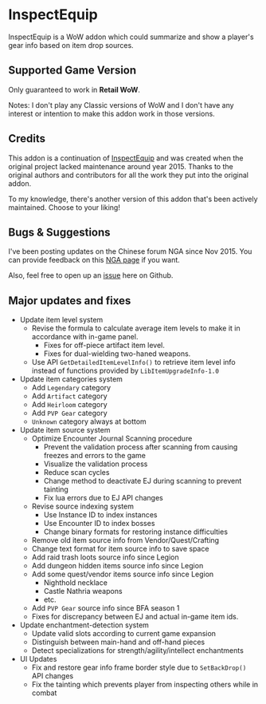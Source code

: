 # InspectEquip
InspectEquip is a WoW addon which could summarize and show a player's gear info based on item drop sources.

## Supported Game Version
Only guaranteed to work in **Retail WoW**.

Notes: I don't play any Classic versions of WoW and I don't have any interest or intention to make this addon work in those versions.

## Credits
This addon is a continuation of [InspectEquip](https://www.curseforge.com/wow/addons/inspect-equip) and was created when the original project lacked maintenance around year 2015. Thanks to the original authors and contributors for all the work they put into the original addon.

To my knowledge, there's another version of this addon that's been actively maintained. Choose to your liking!

## Bugs & Suggestions
I've been posting updates on the Chinese forum NGA since Nov 2015. You can provide feedback on this [NGA page](https://bbs.nga.cn/read.php?tid=8749947) if you want.

Also, feel free to open up an [issue](https://github.com/Nukme/InspectEquip/issues) here on Github.

## Major updates and fixes
- Update item level system
    - Revise the formula to calculate average item levels to make it in accordance with in-game panel.
        - Fixes for off-piece artifact item level.
        - Fixes for dual-wielding two-haned weapons.
    - Use API `GetDetailedItemLevelInfo()` to retrieve item level info instead of functions provided by `LibItemUpgradeInfo-1.0`
- Update item categories system
    - Add `Legendary` category
    - Add `Artifact` category
    - Add `Heirloom` category
    - Add `PVP Gear` category
    - `Unknown` category always at bottom
- Update item source system
    - Optimize Encounter Journal Scanning procedure
        - Prevent the validation process after scanning from causing freezes and errors to the game
        - Visualize the validation process
        - Reduce scan cycles
        - Change method to deactivate EJ during scanning to prevent tainting
        - Fix lua errors due to EJ API changes
    - Revise source indexing system
        - Use Instance ID to index instances
        - Use Encounter ID to index bosses
        - Change binary formats for restoring instance difficulties
    - Remove old item source info from Vendor/Quest/Crafting
    - Change text format for item source info to save space
    - Add raid trash loots source info since Legion
    - Add dungeon hidden items source info since Legion
    - Add some quest/vendor items source info since Legion
        - Nighthold necklace
        - Castle Nathria weapons
        - etc.
    - Add `PVP Gear` source info since BFA season 1
    - Fixes for discrepancy between EJ and actual in-game item ids.
- Update enchantment-detection system
    - Update valid slots according to current game expansion
    - Distinguish between main-hand and off-hand pieces
    - Detect specializations for strength/agility/intellect enchantments
- UI Updates
    - Fix and restore gear info frame border style due to `SetBackDrop()` API changes
    - Fix the tainting which prevents player from inspecting others while in combat

